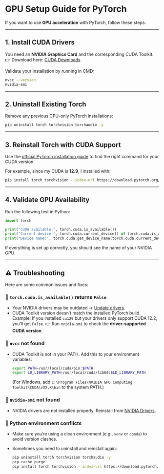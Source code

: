 # GPU Setup Guide for PyTorch

If you want to use **GPU acceleration** with PyTorch, follow these steps:

---

## 1. Install CUDA Drivers
You need an **NVIDIA Graphics Card** and the corresponding CUDA Toolkit.  
👉 Download here: [CUDA Downloads](https://developer.nvidia.com/cuda-downloads)

Validate your installation by running in CMD:

```bash
nvcc --version
nvidia-smi
```

---

## 2. Uninstall Existing Torch

Remove any previous CPU-only PyTorch installations:

```bash
pip uninstall torch torchvision torchaudio -y
```

---

## 3. Reinstall Torch with CUDA Support

Use the [official PyTorch installation guide](https://pytorch.org/get-started/locally/) to find the right command for your CUDA version.

For example, since my CUDA is **12.9**, I installed with:

```bash
pip install torch torchvision --index-url https://download.pytorch.org/whl/cu129
```

---

## 4. Validate GPU Availability

Run the following test in Python:

```python
import torch

print("CUDA available:", torch.cuda.is_available())
print("Current device:", torch.cuda.current_device() if torch.cuda.is_available() else "CPU")
print("Device name:", torch.cuda.get_device_name(torch.cuda.current_device()) if torch.cuda.is_available() else "CPU")
```

If everything is set up correctly, you should see the name of your NVIDIA GPU.

---

## ⚠️ Troubleshooting

Here are some common issues and fixes:

### 🔹 `torch.cuda.is_available()` returns `False`

* Your NVIDIA drivers may be outdated → [Update drivers](https://www.nvidia.com/Download/index.aspx).
* CUDA Toolkit version doesn’t match the installed PyTorch build.
  Example: If you installed `cu129` but your drivers only support CUDA 12.2, you’ll get `False`.
  👉 Run `nvidia-smi` to check the **driver-supported CUDA version**.

### 🔹 `nvcc` not found

* CUDA Toolkit is not in your PATH. Add this to your environment variables:

  ```bash
  export PATH=/usr/local/cuda/bin:$PATH
  export LD_LIBRARY_PATH=/usr/local/cuda/lib64:$LD_LIBRARY_PATH
  ```

  (For Windows, add `C:\Program Files\NVIDIA GPU Computing Toolkit\CUDA\vXX.X\bin` to the system PATH.)

### 🔹 `nvidia-smi` not found

* NVIDIA drivers are not installed properly. Reinstall from [NVIDIA Drivers](https://www.nvidia.com/Download/index.aspx).

### 🔹 Python environment conflicts

* Make sure you’re using a clean environment (e.g., `venv` or `conda`) to avoid version clashes.
* Sometimes you need to uninstall and reinstall again:

  ```bash
  pip uninstall torch torchvision torchaudio -y
  pip cache purge
  pip install torch torchvision --index-url https://download.pytorch.org/whl/cuXXX
  ```
